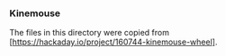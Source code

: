 ### Kinemouse

The files in this directory were copied from
[https://hackaday.io/project/160744-kinemouse-wheel]. 
